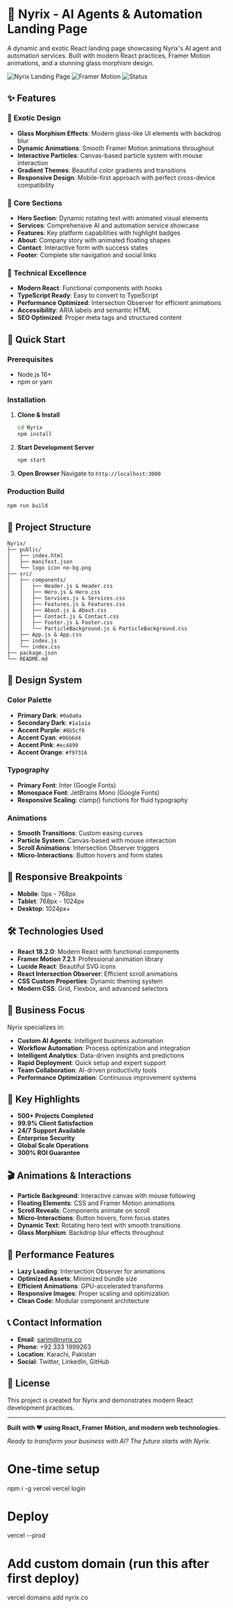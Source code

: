 # 🚀 Nyrix - AI Agents & Automation Landing Page

A dynamic and exotic React landing page showcasing Nyrix's AI agent and automation services. Built with modern React practices, Framer Motion animations, and a stunning glass morphism design.

![Nyrix Landing Page](https://img.shields.io/badge/React-18.2.0-blue) ![Framer Motion](https://img.shields.io/badge/Framer%20Motion-7.2.1-purple) ![Status](https://img.shields.io/badge/Status-Complete-success)

## ✨ Features

### 🎨 **Exotic Design**
- **Glass Morphism Effects**: Modern glass-like UI elements with backdrop blur
- **Dynamic Animations**: Smooth Framer Motion animations throughout
- **Interactive Particles**: Canvas-based particle system with mouse interaction
- **Gradient Themes**: Beautiful color gradients and transitions
- **Responsive Design**: Mobile-first approach with perfect cross-device compatibility

### 🎯 **Core Sections**
- **Hero Section**: Dynamic rotating text with animated visual elements
- **Services**: Comprehensive AI and automation service showcase
- **Features**: Key platform capabilities with highlight badges
- **About**: Company story with animated floating shapes
- **Contact**: Interactive form with success states
- **Footer**: Complete site navigation and social links

### 🔧 **Technical Excellence**
- **Modern React**: Functional components with hooks
- **TypeScript Ready**: Easy to convert to TypeScript
- **Performance Optimized**: Intersection Observer for efficient animations
- **Accessibility**: ARIA labels and semantic HTML
- **SEO Optimized**: Proper meta tags and structured content

## 🚀 Quick Start

### Prerequisites
- Node.js 16+ 
- npm or yarn

### Installation

1. **Clone & Install**
   ```bash
   cd Nyrix
   npm install
   ```

2. **Start Development Server**
   ```bash
   npm start
   ```

3. **Open Browser**
   Navigate to `http://localhost:3000`

### Production Build
```bash
npm run build
```

## 📁 Project Structure

```
Nyrix/
├── public/
│   ├── index.html
│   ├── manifest.json
│   └── logo icon no-bg.png
├── src/
│   ├── components/
│   │   ├── Header.js & Header.css
│   │   ├── Hero.js & Hero.css
│   │   ├── Services.js & Services.css
│   │   ├── Features.js & Features.css
│   │   ├── About.js & About.css
│   │   ├── Contact.js & Contact.css
│   │   ├── Footer.js & Footer.css
│   │   └── ParticleBackground.js & ParticleBackground.css
│   ├── App.js & App.css
│   ├── index.js
│   └── index.css
├── package.json
└── README.md
```

## 🎨 Design System

### Color Palette
- **Primary Dark**: `#0a0a0a`
- **Secondary Dark**: `#1a1a1a`
- **Accent Purple**: `#8b5cf6`
- **Accent Cyan**: `#06b6d4`
- **Accent Pink**: `#ec4899`
- **Accent Orange**: `#f97316`

### Typography
- **Primary Font**: Inter (Google Fonts)
- **Monospace Font**: JetBrains Mono (Google Fonts)
- **Responsive Scaling**: clamp() functions for fluid typography

### Animations
- **Smooth Transitions**: Custom easing curves
- **Particle System**: Canvas-based with mouse interaction
- **Scroll Animations**: Intersection Observer triggers
- **Micro-Interactions**: Button hovers and form states

## 📱 Responsive Breakpoints

- **Mobile**: 0px - 768px
- **Tablet**: 768px - 1024px
- **Desktop**: 1024px+

## 🛠 Technologies Used

- **React 18.2.0**: Modern React with functional components
- **Framer Motion 7.2.1**: Professional animation library
- **Lucide React**: Beautiful SVG icons
- **React Intersection Observer**: Efficient scroll animations
- **CSS Custom Properties**: Dynamic theming system
- **Modern CSS**: Grid, Flexbox, and advanced selectors

## 🎯 Business Focus

Nyrix specializes in:
- **Custom AI Agents**: Intelligent business automation
- **Workflow Automation**: Process optimization and integration
- **Intelligent Analytics**: Data-driven insights and predictions
- **Rapid Deployment**: Quick setup and expert support
- **Team Collaboration**: AI-driven productivity tools
- **Performance Optimization**: Continuous improvement systems

## 🌟 Key Highlights

- **500+ Projects Completed**
- **99.9% Client Satisfaction**
- **24/7 Support Available**
- **Enterprise Security**
- **Global Scale Operations**
- **300% ROI Guarantee**

## 🎬 Animations & Interactions

- **Particle Background**: Interactive canvas with mouse following
- **Floating Elements**: CSS and Framer Motion animations
- **Scroll Reveals**: Components animate on scroll
- **Micro-Interactions**: Button hovers, form focus states
- **Dynamic Text**: Rotating hero text with smooth transitions
- **Glass Morphism**: Backdrop blur effects throughout

## 🚀 Performance Features

- **Lazy Loading**: Intersection Observer for animations
- **Optimized Assets**: Minimized bundle size
- **Efficient Animations**: GPU-accelerated transforms
- **Responsive Images**: Proper scaling and optimization
- **Clean Code**: Modular component architecture

## 📞 Contact Information

- **Email**: sarim@nyrix.co
- **Phone**: +92 333 1999263
- **Location**: Karachi, Pakistan
- **Social**: Twitter, LinkedIn, GitHub

## 📄 License

This project is created for Nyrix and demonstrates modern React development practices. 

---

**Built with ❤️ using React, Framer Motion, and modern web technologies.**

*Ready to transform your business with AI? The future starts with Nyrix.* 

# One-time setup
npm i -g vercel
vercel login

# Deploy
vercel --prod

# Add custom domain (run this after first deploy)
vercel domains add nyrix.co 